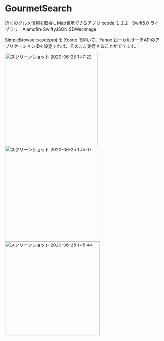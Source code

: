 # GourmetSearch

近くのグルメ情報を取得しMap表示できるアプリ
xcode １１.2　Swift5.0 
ライブラリ　Alamofire SwiftyJSON SDWebImage 

SimpleBrowser.xcodeproj を Xcode で開いて、Yahoo!ローカルサーチAPIのアプリケーションIDを設定すれば、そのまま実行することができます。

<img width="300" alt="スクリーンショット 2020-06-25 1 47 22" src="https://user-images.githubusercontent.com/51296886/85597855-f8d78180-b685-11ea-95e6-c8e7c79e7071.png"><img width="308" alt="スクリーンショット 2020-06-25 1 45 07" src="https://user-images.githubusercontent.com/51296886/85597863-fbd27200-b685-11ea-9956-ec3da3b778da.png">
<img width="306" alt="スクリーンショット 2020-06-25 1 45 44" src="https://user-images.githubusercontent.com/51296886/85597942-11479c00-b686-11ea-9b6d-b43d9d21fa30.png">
